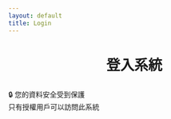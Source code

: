 ```yaml
---
layout: default
title: Login
---
```


<div class="login-container">
  <h1 style="text-align: center; margin-bottom: 30px;">登入系統</h1>
  
  <div id="error-message" class="error-message"></div>
  
  <div id="buttonDiv"></div>
  
  <p class="security-note">
    🔒 您的資料安全受到保護<br>
    只有授權用戶可以訪問此系統
  </p>
</div>


<script>
  // Check if user is already logged in
  const existingSession = localStorage.getItem('auth_session');
  if (existingSession) {
    try {
      const session = JSON.parse(existingSession);
      if (session.expiresAt && session.expiresAt > Date.now()) {
        // User is already logged in, redirect to home
        window.location.href = '/accounting/';
      }
    } catch (e) {
      localStorage.removeItem('auth_session');
    }
  }

  // Load auth script
  const script = document.createElement('script');
  script.src = '/accounting/assets/auth.js';
  script.onload = function() {
    // Initialize auth and render button
    authManager.init().then(() => {
      authManager.renderSignInButton('buttonDiv');
    });
  };
  document.head.appendChild(script);
  
  // Check for error in URL params
  const urlParams = new URLSearchParams(window.location.search);
  if (urlParams.get('error') === 'unauthorized') {
    const errorEl = document.getElementById('error-message');
    errorEl.textContent = '您的帳號未被授權訪問此系統';
    errorEl.style.display = 'block';
  }
</script>